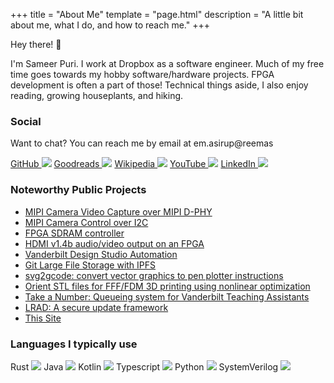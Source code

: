 +++
title = "About Me"
template = "page.html"
description = "A little bit about me, what I do, and how to reach me."
+++

Hey there! :wave:

I'm Sameer Puri. I work at Dropbox as a software engineer. Much of my free time goes towards my hobby software/hardware projects. FPGA development is often a part of those! Technical things aside, I also enjoy reading, growing houseplants, and hiking.

### Social

Want to chat? You can reach me by email at <span class="begone-scrapers" aria-label="s a m e e r at p u r i s a dot m e">em.asirup@reemas</span>

<div class="social">
    <span><a href="https://github.com/sameer">GitHub <img src="/MaterialDesign-SVG/svg/github.svg" class="ico"></a></span>
    <span><a href="https://www.goodreads.com/user/show/110767968-sameer">Goodreads <img src="/MaterialDesign-SVG/svg/goodreads.svg" class="ico"></a></span>
    <span><a href="https://en.wikipedia.org/w/index.php?target=Purisame&namespace=all&tagfilter=&start=&end=&limit=50&title=Special%3AContributions">Wikipedia <img src="/MaterialDesign-SVG/svg/wikipedia.svg" class="ico"></a></span>
    <span><a href="https://www.youtube.com/channel/UCkFtvOBRvNRRM3aRlhR--pg/">YouTube <img src="/MaterialDesign-SVG/svg/youtube.svg" class="ico"></a></span>
    <span><a href="https://linkedin.com/in/purisame">LinkedIn <img src="/MaterialDesign-SVG/svg/linkedin.svg" class="ico"></a></span>
</div>

### Noteworthy Public Projects
* [MIPI Camera Video Capture over MIPI D-PHY](https://github.com/hdl-util/mipi-csi-2)
* [MIPI Camera Control over I2C](https://github.com/hdl-util/mipi-ccs)
* [FPGA SDRAM controller](https://github.com/hdl-util/sdram-controller/)
* [HDMI v1.4b audio/video output on an FPGA](https://github.com/hdl-util/hdmi/)
* [Vanderbilt Design Studio Automation](https://github.com/vanderbilt-design-studio/state-machine)
* [Git Large File Storage with IPFS](https://github.com/sameer/git-lfs-ipfs)
* [svg2gcode: convert vector graphics to pen plotter instructions](https://github.com/sameer/svg2gcode)
* [Orient STL files for FFF/FDM 3D printing using nonlinear optimization](https://github.com/sameer/orient-stl)
* [Take a Number: Queueing system for Vanderbilt Teaching Assistants](https://github.com/take-a-number/frontend)
* [LRAD: A secure update framework](https://github.com/sameer/lrad)
* [This Site](https://github.com/sameer/purisa.me)

### Languages I typically use

<div class="langs">
    <span>Rust <img src="rust.svg" class="ico"></span>
    <span>Java <img src="java.svg" class="ico"></span>
    <span>Kotlin <img src="kotlin.svg" class="ico"></span>
    <span>Typescript <img src="typescript.svg" class="ico"></span>
    <span>Python <img src="python.svg" class="ico"></span>
    <span>SystemVerilog <img src ="system_verilog.svg" class="ico"></span>
</div>
